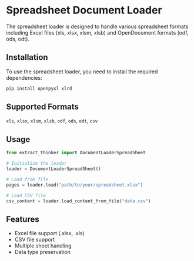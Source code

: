 # Spreadsheet Document Loader

The spreadsheet loader is designed to handle various spreadsheet formats including Excel files (xls, xlsx, xlsm, xlsb) and OpenDocument formats (odf, ods, odt).

## Installation

To use the spreadsheet loader, you need to install the required dependencies:

```bash
pip install openpyxl xlrd
```

## Supported Formats

`xls`, `xlsx`, `xlsm`, `xlsb`, `odf`, `ods`, `odt`, `csv`

## Usage

```python
from extract_thinker import DocumentLoaderSpreadSheet

# Initialize the loader
loader = DocumentLoaderSpreadSheet()

# Load from file
pages = loader.load("path/to/your/spreadsheet.xlsx")

# Load CSV file
csv_content = loader.load_content_from_file("data.csv")
```

## Features

- Excel file support (.xlsx, .xls)
- CSV file support
- Multiple sheet handling
- Data type preservation
